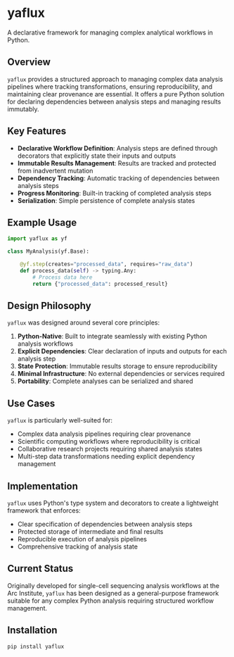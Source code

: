 # yaflux

A declarative framework for managing complex analytical workflows in Python.

## Overview

`yaflux` provides a structured approach to managing complex data analysis pipelines where tracking transformations, ensuring reproducibility, and maintaining clear provenance are essential. It offers a pure Python solution for declaring dependencies between analysis steps and managing results immutably.

## Key Features

- **Declarative Workflow Definition**: Analysis steps are defined through decorators that explicitly state their inputs and outputs
- **Immutable Results Management**: Results are tracked and protected from inadvertent mutation
- **Dependency Tracking**: Automatic tracking of dependencies between analysis steps
- **Progress Monitoring**: Built-in tracking of completed analysis steps
- **Serialization**: Simple persistence of complete analysis states

## Example Usage

```python
import yaflux as yf

class MyAnalysis(yf.Base):

    @yf.step(creates="processed_data", requires="raw_data")
    def process_data(self) -> typing.Any:
        # Process data here
        return {"processed_data": processed_result}
```

## Design Philosophy

`yaflux` was designed around several core principles:

1. **Python-Native**: Built to integrate seamlessly with existing Python analysis workflows
2. **Explicit Dependencies**: Clear declaration of inputs and outputs for each analysis step
3. **State Protection**: Immutable results storage to ensure reproducibility
4. **Minimal Infrastructure**: No external dependencies or services required
5. **Portability**: Complete analyses can be serialized and shared

## Use Cases

`yaflux` is particularly well-suited for:

- Complex data analysis pipelines requiring clear provenance
- Scientific computing workflows where reproducibility is critical
- Collaborative research projects requiring shared analysis states
- Multi-step data transformations needing explicit dependency management

## Implementation

`yaflux` uses Python's type system and decorators to create a lightweight framework that enforces:

- Clear specification of dependencies between analysis steps
- Protected storage of intermediate and final results
- Reproducible execution of analysis pipelines
- Comprehensive tracking of analysis state

## Current Status

Originally developed for single-cell sequencing analysis workflows at the Arc Institute, `yaflux` has been designed as a general-purpose framework suitable for any complex Python analysis requiring structured workflow management.

## Installation

```bash
pip install yaflux
```
